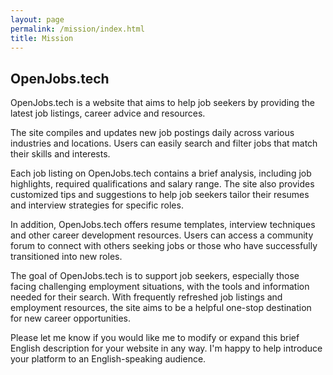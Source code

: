 ```yaml
---
layout: page
permalink: /mission/index.html
title: Mission
---
```



## OpenJobs.tech

OpenJobs.tech is a website that aims to help job seekers by providing the latest job listings, career advice and resources.

The site compiles and updates new job postings daily across various industries and locations. Users can easily search and filter jobs that match their skills and interests.

Each job listing on OpenJobs.tech contains a brief analysis, including job highlights, required qualifications and salary range. The site also provides customized tips and suggestions to help job seekers tailor their resumes and interview strategies for specific roles.

In addition, OpenJobs.tech offers resume templates, interview techniques and other career development resources. Users can access a community forum to connect with others seeking jobs or those who have successfully transitioned into new roles.

The goal of OpenJobs.tech is to support job seekers, especially those facing challenging employment situations, with the tools and information needed for their search. With frequently refreshed job listings and employment resources, the site aims to be a helpful one-stop destination for new career opportunities.

Please let me know if you would like me to modify or expand this brief English description for your website in any way. I'm happy to help introduce your platform to an English-speaking audience.